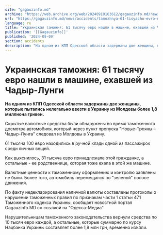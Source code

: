```yaml
---
site: "gagauzinfo.md"
archive: "https://web.archive.org/web/20240910163612/gagauzinfo.md/news/accidents/tamozhnya-61-tisyachu-evro-nashli-v-mashine-ehavshei-iz-chadir-lungi"
url: "https://gagauzinfo.md/news/accidents/tamozhnya-61-tisyachu-evro-nashli-v-mashine-ehavshei-iz-chadir-lungi"
language: ru
title: "Украинская таможня: 61 тысячу евро нашли в машине, ехавшей из Чадыр-Лунги"
publication: '[[Gagauzinfo]]'
published: '2024-09-09'
section: accidents
description: "На одном из КПП Одесской области задержаны две женщины, которые пытались нелегально ввезти в Украину из Молдовы более 1,8 миллиона гривен."
---
```


# Украинская таможня: 61 тысячу евро нашли в машине, ехавшей из Чадыр-Лунги

**На одном из КПП Одесской области задержаны две женщины, которые пытались нелегально ввезти в Украину из Молдовы более 1,8 миллиона гривен.**

Скрытые валютные средства были обнаружены во время таможенного досмотра автомобиля, который через пункт пропуска "Новые-Трояны – Чадыр-Лунга" следовал из Молдовы в Украину.

61 тысяча 100 евро находились в ручной клади одной из пассажирок среди личных вещей.

Как выяснилось, 31 тысяча евро принадлежала этой гражданке, а остальные - ее родственнице, которая тоже ехала в этой же машине.

Валютные ценности к таможенному оформлению и контролю заявлены не были. Более того, автомобиль перемещался по "зеленой" полосе движения.

По факту недекларирования наличной валюты составлены протоколы о нарушении таможенных правил по признакам части 1 статьи 471 Таможенного кодекса Украины, сообщает новостной портал Gagauzinfo.MD со ссылкой на "Одесса-Медиа".

Нарушительницам таможенного законодательства вернули средства по 10 тысяч евро каждой, а остальные, которые суммарно по курсу Нацбанка Украины составляет более 1,8 млн грн, временно изъяли.